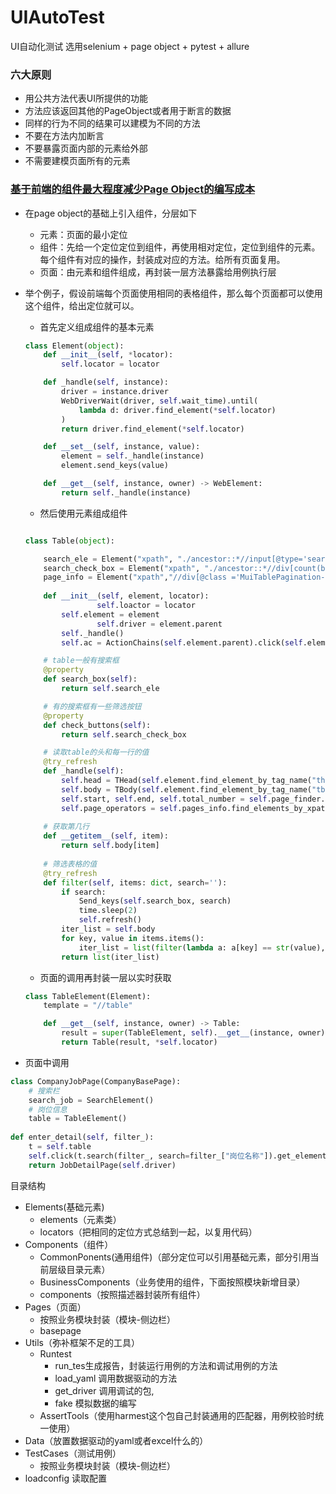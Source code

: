 # UIAutoTest

UI自动化测试
选用selenium + page object + pytest + allure

### 六大原则

- 用公共方法代表UI所提供的功能
- 方法应该返回其他的PageObject或者用于断言的数据
- 同样的行为不同的结果可以建模为不同的方法
- 不要在方法内加断言
- 不要暴露页面内部的元素给外部
- 不需要建模页面所有的元素

### [基于前端的组件最大程度减少Page Object的编写成本](https://selenium-python-zh.readthedocs.io/en/latest/page-objects.html#id4.)

- 在page object的基础上引入组件，分层如下
    - 元素：页面的最小定位
    - 组件：先给一个定位定位到组件，再使用相对定位，定位到组件的元素。每个组件有对应的操作，封装成对应的方法。给所有页面复用。
    - 页面：由元素和组件组成，再封装一层方法暴露给用例执行层
- 举个例子，假设前端每个页面使用相同的表格组件，那么每个页面都可以使用这个组件，给出定位就可以。
    - 首先定义组成组件的基本元素

    ```python
    class Element(object):
        def __init__(self, *locator):
            self.locator = locator

        def _handle(self, instance):
            driver = instance.driver
            WebDriverWait(driver, self.wait_time).until(
                lambda d: driver.find_element(*self.locator)
            )
            return driver.find_element(*self.locator)

        def __set__(self, instance, value):
            element = self._handle(instance)
            element.send_keys(value)

        def __get__(self, instance, owner) -> WebElement:
            return self._handle(instance)
    ```

    - 然后使用元素组成组件

    ```python

    class Table(object):

    	search_ele = Element("xpath", "./ancestor::*//input[@type='search']")
    	search_check_box = Element("xpath", "./ancestor::*//div[count(button)>1]/button")
    	page_info = Element("xpath","//div[@class ='MuiTablePagination-root']//p[2]") # 展示第几页的信息
    	
        def __init__(self, element, locator):
    				self.loactor = locator
            self.element = element
    				self.driver = element.parent
            self._handle()
            self.ac = ActionChains(self.element.parent).click(self.element)

        # table一般有搜索框
        @property
        def search_box(self):
            return self.search_ele

        # 有的搜索框有一些筛选按钮
        @property
        def check_buttons(self):
            return self.search_check_box

        # 读取table的头和每一行的值
        @try_refresh
        def _handle(self):
            self.head = THead(self.element.find_element_by_tag_name("thead"))
            self.body = TBody(self.element.find_element_by_tag_name("tbody"), self.head)
            self.start, self.end, self.total_number = self.page_finder.search(self.pages_info.text).groups()
            self.page_operators = self.pages_info.find_elements_by_xpath("./following-sibling::div/button")
    		
    	# 获取第几行
        def __getitem__(self, item):
            return self.body[item]
    		
    	# 筛选表格的值
        @try_refresh
        def filter(self, items: dict, search=''):
            if search:
                Send_keys(self.search_box, search)
                time.sleep(2)
                self.refresh()
            iter_list = self.body
            for key, value in items.items():
                iter_list = list(filter(lambda a: a[key] == str(value), iter_list))
            return list(iter_list)
    ```

    - 页面的调用再封装一层以实时获取

    ```python
    class TableElement(Element):
        template = "//table"

        def __get__(self, instance, owner) -> Table:
            result = super(TableElement, self).__get__(instance, owner)
            return Table(result, *self.locator)
    ```

- 页面中调用

```python
class CompanyJobPage(CompanyBasePage):
    # 搜索栏
    search_job = SearchElement()
    # 岗位信息
    table = TableElement()
		
def enter_detail(self, filter_):
    t = self.table
    self.click(t.search(filter_, search=filter_["岗位名称"]).get_element("操作"))
    return JobDetailPage(self.driver)
```

目录结构

- Elements(基础元素)
    - elements（元素类）
    - locators（把相同的定位方式总结到一起，以复用代码）
- Components（组件）
    - CommonPonents(通用组件)（部分定位可以引用基础元素，部分引用当前层级目录元素）
    - BusinessComponents（业务使用的组件，下面按照模块新增目录）
    - components（按照描述器封装所有组件）
- Pages（页面）
    - 按照业务模块封装（模块-侧边栏）
    - basepage
- Utils（弥补框架不足的工具）
    - Runtest
        - run_tes生成报告，封装运行用例的方法和调试用例的方法
        - load_yaml 调用数据驱动的方法
        - get_driver 调用调试的包,
        - fake 模拟数据的编写
    - AssertTools（使用harmest这个包自己封装通用的匹配器，用例校验时统一使用）
- Data（放置数据驱动的yaml或者excel什么的）
- TestCases（测试用例）
    - 按照业务模块封装（模块-侧边栏）
- loadconfig 读取配置
